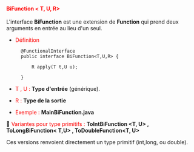 #### <font color=red> BiFunction < T, U, R>  </font>

L'interface <b>BiFunction</b> est une extension de <b>Function</b> qui prend deux arguments en entrée au lieu d'un seul.

* <font color=red>Définition</font> 

        
        @FunctionalInterface
        public interface BiFunction<T,U,R> {

            R apply(T t,U u);
        
        }
        

* <font color=red>T , U  :</font> <b>Type d'entrée</b> (générique).


* <font color=red>R :</font> <b>Type de la sortie</b>


* <font color=red>Exemple :</font> <b>MainBiFunction.java</b>



🌟 <font color=red>Variantes pour type primitifs :</font> 
<b> ToIntBiFunction <T, U> , ToLongBiFunction< T,U> , ToDoubleFunction<T, U></b>

Ces versions renvoient directement un type primitif (int,long, ou double).